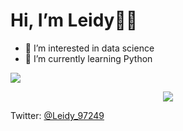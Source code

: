 # Hi, I’m Leidy👩‍🎨
- 👀 I’m interested in data science
- 🌱 I’m currently learning Python 


<div>
  <img src="https://i.pinimg.com/originals/2a/4b/64/2a4b64142ad808bfe4bf8d028cb3abce.gif" />
  </div>

<p align="center">
  <a href="https://skillicons.dev">
    <img src="https://skillicons.dev/icons?i=git,python,docker,cpp,cs,js,mysql,html,css	" />
  </a>
</p>


  Twitter: [@Leidy_97249](https://twitter.com/Leidy_97249)
<!---
LDaniQ24/LDaniQ24 is a ✨ special ✨ repository because its `README.md` (this file) appears on your GitHub profile.
You can click the Preview link to take a look at your changes.
--->
